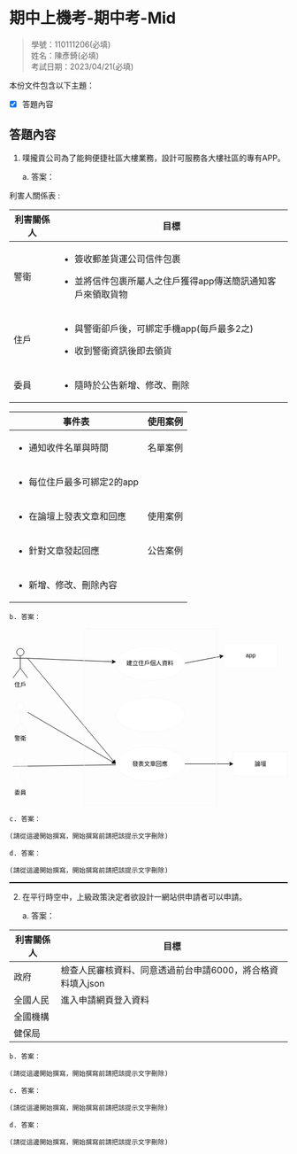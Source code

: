 # 期中上機考-期中考-Mid

>學號：110111206(必填)
><br />
>姓名：陳彥錡(必填)
><br />
>考試日期：2023/04/21(必填)
><br />

本份文件包含以下主題：
- [x] 答題內容

## 答題內容
1. 噗攏貢公司為了能夠便捷社區大樓業務，設計可服務各大樓社區的專有APP。

    a. 答案：

利害人關係表 :


|  利害關係人 | 目標 |
|  ----  | ----  |
| 警衛  | <ul><li> 簽收郵差貨運公司信件包裹</li></ul><ul><li>並將信件包裹所屬人之住戶獲得app傳送簡訊通知客戶來領取貨物</li></ul> |
| 住戶 | <ul><li>與警衛卻戶後，可綁定手機app(每戶最多2之)</li></ul><ul><li>收到警衛資訊後即去領貨</li></ul> |
| 委員 | <ul><li>隨時於公告新增、修改、刪除</li></ul> |


| 事件表  | 使用案例 |
|  ----  | ----  |
| <ul><li>通知收件名單與時間</li></ul> |名單案例 |
| <ul><li>每位住戶最多可綁定2的app </li></ul> | |
| <ul><li>在論壇上發表文章和回應 </li></ul> |使用案例 |
|  <ul><li>針對文章發起回應</li></ul>  |     公告案例 |
| <ul><li>新增、修改、刪除內容</li></ul> | |

    b. 答案：


<svg xmlns="http://www.w3.org/2000/svg" xmlns:xlink="http://www.w3.org/1999/xlink" version="1.1" width="568px" viewBox="-0.5 -0.5 568 361" content="&lt;mxfile&gt;&lt;diagram id=&quot;BchvI7WIYb1rJNrYavdt&quot; name=&quot;第1頁&quot;&gt;&lt;mxGraphModel dx=&quot;1130&quot; dy=&quot;536&quot; grid=&quot;1&quot; gridSize=&quot;10&quot; guides=&quot;1&quot; tooltips=&quot;1&quot; connect=&quot;1&quot; arrows=&quot;1&quot; fold=&quot;1&quot; page=&quot;1&quot; pageScale=&quot;1&quot; pageWidth=&quot;827&quot; pageHeight=&quot;1169&quot; math=&quot;0&quot; shadow=&quot;0&quot;&gt;&lt;root&gt;&lt;mxCell id=&quot;0&quot;/&gt;&lt;mxCell id=&quot;1&quot; parent=&quot;0&quot;/&gt;&lt;mxCell id=&quot;xH3545I4g3LHh9CMYio_-14&quot; style=&quot;edgeStyle=none;html=1;exitX=1;exitY=0.3333333333333333;exitDx=0;exitDy=0;exitPerimeter=0;&quot; edge=&quot;1&quot; parent=&quot;1&quot; source=&quot;2&quot; target=&quot;xH3545I4g3LHh9CMYio_-9&quot;&gt;&lt;mxGeometry relative=&quot;1&quot; as=&quot;geometry&quot;/&gt;&lt;/mxCell&gt;&lt;mxCell id=&quot;xH3545I4g3LHh9CMYio_-27&quot; style=&quot;edgeStyle=none;html=1;exitX=1;exitY=0.3333333333333333;exitDx=0;exitDy=0;exitPerimeter=0;entryX=0;entryY=0.5;entryDx=0;entryDy=0;&quot; edge=&quot;1&quot; parent=&quot;1&quot; source=&quot;2&quot; target=&quot;xH3545I4g3LHh9CMYio_-25&quot;&gt;&lt;mxGeometry relative=&quot;1&quot; as=&quot;geometry&quot;/&gt;&lt;/mxCell&gt;&lt;mxCell id=&quot;2&quot; value=&quot;住戶&quot; style=&quot;shape=umlActor;verticalLabelPosition=bottom;verticalAlign=top;html=1;&quot; vertex=&quot;1&quot; parent=&quot;1&quot;&gt;&lt;mxGeometry x=&quot;100&quot; y=&quot;150&quot; width=&quot;30&quot; height=&quot;60&quot; as=&quot;geometry&quot;/&gt;&lt;/mxCell&gt;&lt;mxCell id=&quot;xH3545I4g3LHh9CMYio_-13&quot; style=&quot;edgeStyle=none;html=1;exitX=1;exitY=0.5;exitDx=0;exitDy=0;entryX=0;entryY=0.5;entryDx=0;entryDy=0;&quot; edge=&quot;1&quot; parent=&quot;1&quot; source=&quot;xH3545I4g3LHh9CMYio_-9&quot; target=&quot;xH3545I4g3LHh9CMYio_-12&quot;&gt;&lt;mxGeometry relative=&quot;1&quot; as=&quot;geometry&quot;/&gt;&lt;/mxCell&gt;&lt;mxCell id=&quot;xH3545I4g3LHh9CMYio_-9&quot; value=&quot;建立住戶個人資料&quot; style=&quot;ellipse;whiteSpace=wrap;html=1;strokeColor=#faf5f5;&quot; vertex=&quot;1&quot; parent=&quot;1&quot;&gt;&lt;mxGeometry x=&quot;310&quot; y=&quot;145&quot; width=&quot;140&quot; height=&quot;70&quot; as=&quot;geometry&quot;/&gt;&lt;/mxCell&gt;&lt;mxCell id=&quot;xH3545I4g3LHh9CMYio_-28&quot; style=&quot;edgeStyle=none;html=1;exitX=1;exitY=0.3333333333333333;exitDx=0;exitDy=0;exitPerimeter=0;entryX=0;entryY=0.5;entryDx=0;entryDy=0;&quot; edge=&quot;1&quot; parent=&quot;1&quot; source=&quot;xH3545I4g3LHh9CMYio_-10&quot; target=&quot;xH3545I4g3LHh9CMYio_-25&quot;&gt;&lt;mxGeometry relative=&quot;1&quot; as=&quot;geometry&quot;/&gt;&lt;/mxCell&gt;&lt;mxCell id=&quot;xH3545I4g3LHh9CMYio_-10&quot; value=&quot;警衛&quot; style=&quot;shape=umlActor;verticalLabelPosition=bottom;verticalAlign=top;html=1;strokeColor=#faf5f5;&quot; vertex=&quot;1&quot; parent=&quot;1&quot;&gt;&lt;mxGeometry x=&quot;100&quot; y=&quot;260&quot; width=&quot;30&quot; height=&quot;60&quot; as=&quot;geometry&quot;/&gt;&lt;/mxCell&gt;&lt;mxCell id=&quot;xH3545I4g3LHh9CMYio_-35&quot; style=&quot;edgeStyle=none;html=1;exitX=0;exitY=0.3333333333333333;exitDx=0;exitDy=0;exitPerimeter=0;entryX=1;entryY=0.5;entryDx=0;entryDy=0;&quot; edge=&quot;1&quot; parent=&quot;1&quot; source=&quot;xH3545I4g3LHh9CMYio_-11&quot; target=&quot;xH3545I4g3LHh9CMYio_-25&quot;&gt;&lt;mxGeometry relative=&quot;1&quot; as=&quot;geometry&quot;/&gt;&lt;/mxCell&gt;&lt;mxCell id=&quot;xH3545I4g3LHh9CMYio_-11&quot; value=&quot;委員&quot; style=&quot;shape=umlActor;verticalLabelPosition=bottom;verticalAlign=top;html=1;strokeColor=#faf5f5;&quot; vertex=&quot;1&quot; parent=&quot;1&quot;&gt;&lt;mxGeometry x=&quot;100&quot; y=&quot;370&quot; width=&quot;30&quot; height=&quot;60&quot; as=&quot;geometry&quot;/&gt;&lt;/mxCell&gt;&lt;mxCell id=&quot;xH3545I4g3LHh9CMYio_-12&quot; value=&quot;app&quot; style=&quot;html=1;strokeColor=#faf5f5;&quot; vertex=&quot;1&quot; parent=&quot;1&quot;&gt;&lt;mxGeometry x=&quot;530&quot; y=&quot;140&quot; width=&quot;110&quot; height=&quot;50&quot; as=&quot;geometry&quot;/&gt;&lt;/mxCell&gt;&lt;mxCell id=&quot;xH3545I4g3LHh9CMYio_-24&quot; value=&quot;&quot; style=&quot;ellipse;whiteSpace=wrap;html=1;strokeColor=#faf5f5;&quot; vertex=&quot;1&quot; parent=&quot;1&quot;&gt;&lt;mxGeometry x=&quot;310&quot; y=&quot;250&quot; width=&quot;140&quot; height=&quot;70&quot; as=&quot;geometry&quot;/&gt;&lt;/mxCell&gt;&lt;mxCell id=&quot;xH3545I4g3LHh9CMYio_-34&quot; style=&quot;edgeStyle=none;html=1;exitX=1;exitY=0.5;exitDx=0;exitDy=0;entryX=0;entryY=0.5;entryDx=0;entryDy=0;&quot; edge=&quot;1&quot; parent=&quot;1&quot; source=&quot;xH3545I4g3LHh9CMYio_-25&quot; target=&quot;xH3545I4g3LHh9CMYio_-26&quot;&gt;&lt;mxGeometry relative=&quot;1&quot; as=&quot;geometry&quot;/&gt;&lt;/mxCell&gt;&lt;mxCell id=&quot;xH3545I4g3LHh9CMYio_-25&quot; value=&quot;發表文章回應&quot; style=&quot;ellipse;whiteSpace=wrap;html=1;strokeColor=#faf5f5;&quot; vertex=&quot;1&quot; parent=&quot;1&quot;&gt;&lt;mxGeometry x=&quot;310&quot; y=&quot;350&quot; width=&quot;140&quot; height=&quot;70&quot; as=&quot;geometry&quot;/&gt;&lt;/mxCell&gt;&lt;mxCell id=&quot;xH3545I4g3LHh9CMYio_-26&quot; value=&quot;論壇&quot; style=&quot;html=1;strokeColor=#faf5f5;&quot; vertex=&quot;1&quot; parent=&quot;1&quot;&gt;&lt;mxGeometry x=&quot;550&quot; y=&quot;360&quot; width=&quot;110&quot; height=&quot;50&quot; as=&quot;geometry&quot;/&gt;&lt;/mxCell&gt;&lt;mxCell id=&quot;xH3545I4g3LHh9CMYio_-37&quot; value=&quot;&quot; style=&quot;shape=umlFrame;whiteSpace=wrap;html=1;strokeColor=#faf5f5;width=10;height=15;&quot; vertex=&quot;1&quot; parent=&quot;1&quot;&gt;&lt;mxGeometry x=&quot;245&quot; y=&quot;110&quot; width=&quot;270&quot; height=&quot;360&quot; as=&quot;geometry&quot;/&gt;&lt;/mxCell&gt;&lt;/root&gt;&lt;/mxGraphModel&gt;&lt;/diagram&gt;&lt;diagram id=&quot;K9zHgCDeChMkdOZh3MnY&quot; name=&quot;第2頁&quot;&gt;&lt;mxGraphModel dx=&quot;1130&quot; dy=&quot;536&quot; grid=&quot;1&quot; gridSize=&quot;10&quot; guides=&quot;1&quot; tooltips=&quot;1&quot; connect=&quot;1&quot; arrows=&quot;1&quot; fold=&quot;1&quot; page=&quot;1&quot; pageScale=&quot;1&quot; pageWidth=&quot;827&quot; pageHeight=&quot;1169&quot; math=&quot;0&quot; shadow=&quot;0&quot;&gt;&lt;root&gt;&lt;mxCell id=&quot;0&quot;/&gt;&lt;mxCell id=&quot;1&quot; parent=&quot;0&quot;/&gt;&lt;mxCell id=&quot;n138MXlWZWG3a1oo2ABP-4&quot; value=&quot;security guard&quot; style=&quot;swimlane;fontStyle=0;childLayout=stackLayout;horizontal=1;startSize=26;fillColor=none;horizontalStack=0;resizeParent=1;resizeParentMax=0;resizeLast=0;collapsible=1;marginBottom=0;strokeColor=#faf5f5;&quot; vertex=&quot;1&quot; parent=&quot;1&quot;&gt;&lt;mxGeometry x=&quot;100&quot; y=&quot;210&quot; width=&quot;140&quot; height=&quot;78&quot; as=&quot;geometry&quot;/&gt;&lt;/mxCell&gt;&lt;mxCell id=&quot;n138MXlWZWG3a1oo2ABP-5&quot; value=&quot;sign for&quot; style=&quot;text;strokeColor=none;fillColor=none;align=left;verticalAlign=top;spacingLeft=4;spacingRight=4;overflow=hidden;rotatable=0;points=[[0,0.5],[1,0.5]];portConstraint=eastwest;&quot; vertex=&quot;1&quot; parent=&quot;n138MXlWZWG3a1oo2ABP-4&quot;&gt;&lt;mxGeometry y=&quot;26&quot; width=&quot;140&quot; height=&quot;26&quot; as=&quot;geometry&quot;/&gt;&lt;/mxCell&gt;&lt;mxCell id=&quot;n138MXlWZWG3a1oo2ABP-7&quot; value=&quot;+ field: type&quot; style=&quot;text;strokeColor=none;fillColor=none;align=left;verticalAlign=top;spacingLeft=4;spacingRight=4;overflow=hidden;rotatable=0;points=[[0,0.5],[1,0.5]];portConstraint=eastwest;&quot; vertex=&quot;1&quot; parent=&quot;n138MXlWZWG3a1oo2ABP-4&quot;&gt;&lt;mxGeometry y=&quot;52&quot; width=&quot;140&quot; height=&quot;26&quot; as=&quot;geometry&quot;/&gt;&lt;/mxCell&gt;&lt;mxCell id=&quot;n138MXlWZWG3a1oo2ABP-8&quot; value=&quot;tenant&quot; style=&quot;swimlane;fontStyle=1;align=center;verticalAlign=top;childLayout=stackLayout;horizontal=1;startSize=26;horizontalStack=0;resizeParent=1;resizeParentMax=0;resizeLast=0;collapsible=1;marginBottom=0;strokeColor=#faf5f5;&quot; vertex=&quot;1&quot; parent=&quot;1&quot;&gt;&lt;mxGeometry x=&quot;300&quot; y=&quot;330&quot; width=&quot;160&quot; height=&quot;86&quot; as=&quot;geometry&quot;/&gt;&lt;/mxCell&gt;&lt;mxCell id=&quot;n138MXlWZWG3a1oo2ABP-9&quot; value=&quot;join in app&quot; style=&quot;text;strokeColor=none;fillColor=none;align=left;verticalAlign=top;spacingLeft=4;spacingRight=4;overflow=hidden;rotatable=0;points=[[0,0.5],[1,0.5]];portConstraint=eastwest;&quot; vertex=&quot;1&quot; parent=&quot;n138MXlWZWG3a1oo2ABP-8&quot;&gt;&lt;mxGeometry y=&quot;26&quot; width=&quot;160&quot; height=&quot;26&quot; as=&quot;geometry&quot;/&gt;&lt;/mxCell&gt;&lt;mxCell id=&quot;n138MXlWZWG3a1oo2ABP-10&quot; value=&quot;&quot; style=&quot;line;strokeWidth=1;fillColor=none;align=left;verticalAlign=middle;spacingTop=-1;spacingLeft=3;spacingRight=3;rotatable=0;labelPosition=right;points=[];portConstraint=eastwest;strokeColor=inherit;&quot; vertex=&quot;1&quot; parent=&quot;n138MXlWZWG3a1oo2ABP-8&quot;&gt;&lt;mxGeometry y=&quot;52&quot; width=&quot;160&quot; height=&quot;8&quot; as=&quot;geometry&quot;/&gt;&lt;/mxCell&gt;&lt;mxCell id=&quot;n138MXlWZWG3a1oo2ABP-11&quot; value=&quot;pick up the goods&quot; style=&quot;text;strokeColor=none;fillColor=none;align=left;verticalAlign=top;spacingLeft=4;spacingRight=4;overflow=hidden;rotatable=0;points=[[0,0.5],[1,0.5]];portConstraint=eastwest;&quot; vertex=&quot;1&quot; parent=&quot;n138MXlWZWG3a1oo2ABP-8&quot;&gt;&lt;mxGeometry y=&quot;60&quot; width=&quot;160&quot; height=&quot;26&quot; as=&quot;geometry&quot;/&gt;&lt;/mxCell&gt;&lt;mxCell id=&quot;n138MXlWZWG3a1oo2ABP-12&quot; value=&quot;committee member&quot; style=&quot;swimlane;fontStyle=1;align=center;verticalAlign=top;childLayout=stackLayout;horizontal=1;startSize=26;horizontalStack=0;resizeParent=1;resizeParentMax=0;resizeLast=0;collapsible=1;marginBottom=0;strokeColor=#faf5f5;&quot; vertex=&quot;1&quot; parent=&quot;1&quot;&gt;&lt;mxGeometry x=&quot;570&quot; y=&quot;210&quot; width=&quot;160&quot; height=&quot;60&quot; as=&quot;geometry&quot;/&gt;&lt;/mxCell&gt;&lt;mxCell id=&quot;n138MXlWZWG3a1oo2ABP-13&quot; value=&quot;publish an article&quot; style=&quot;text;strokeColor=none;fillColor=none;align=left;verticalAlign=top;spacingLeft=4;spacingRight=4;overflow=hidden;rotatable=0;points=[[0,0.5],[1,0.5]];portConstraint=eastwest;&quot; vertex=&quot;1&quot; parent=&quot;n138MXlWZWG3a1oo2ABP-12&quot;&gt;&lt;mxGeometry y=&quot;26&quot; width=&quot;160&quot; height=&quot;26&quot; as=&quot;geometry&quot;/&gt;&lt;/mxCell&gt;&lt;mxCell id=&quot;n138MXlWZWG3a1oo2ABP-14&quot; value=&quot;&quot; style=&quot;line;strokeWidth=1;fillColor=none;align=left;verticalAlign=middle;spacingTop=-1;spacingLeft=3;spacingRight=3;rotatable=0;labelPosition=right;points=[];portConstraint=eastwest;strokeColor=inherit;&quot; vertex=&quot;1&quot; parent=&quot;n138MXlWZWG3a1oo2ABP-12&quot;&gt;&lt;mxGeometry y=&quot;52&quot; width=&quot;160&quot; height=&quot;8&quot; as=&quot;geometry&quot;/&gt;&lt;/mxCell&gt;&lt;mxCell id=&quot;n138MXlWZWG3a1oo2ABP-16&quot; style=&quot;edgeStyle=none;html=1;exitX=1;exitY=0.5;exitDx=0;exitDy=0;entryX=0;entryY=0.5;entryDx=0;entryDy=0;&quot; edge=&quot;1&quot; parent=&quot;1&quot; source=&quot;n138MXlWZWG3a1oo2ABP-5&quot; target=&quot;n138MXlWZWG3a1oo2ABP-8&quot;&gt;&lt;mxGeometry relative=&quot;1&quot; as=&quot;geometry&quot;/&gt;&lt;/mxCell&gt;&lt;/root&gt;&lt;/mxGraphModel&gt;&lt;/diagram&gt;&lt;/mxfile&gt;" onclick="(function(svg){var src=window.event.target||window.event.srcElement;while (src!=null&amp;&amp;src.nodeName.toLowerCase()!='a'){src=src.parentNode;}if(src==null){if(svg.wnd!=null&amp;&amp;!svg.wnd.closed){svg.wnd.focus();}else{var r=function(evt){if(evt.data=='ready'&amp;&amp;evt.source==svg.wnd){svg.wnd.postMessage(decodeURIComponent(svg.getAttribute('content')),'*');window.removeEventListener('message',r);}};window.addEventListener('message',r);svg.wnd=window.open('https://viewer.diagrams.net/?client=1&amp;page=0&amp;edit=_blank');}}})(this);" style="cursor:pointer;max-width:100%;max-height:361px;"><defs/><g><path d="M 37 60 L 210.86 66.95" fill="none" stroke="rgb(0, 0, 0)" stroke-miterlimit="10" pointer-events="stroke"/><path d="M 216.11 67.16 L 208.97 70.38 L 210.86 66.95 L 209.25 63.39 Z" fill="rgb(0, 0, 0)" stroke="rgb(0, 0, 0)" stroke-miterlimit="10" pointer-events="all"/><path d="M 37 60 L 212.91 270.12" fill="none" stroke="rgb(0, 0, 0)" stroke-miterlimit="10" pointer-events="stroke"/><path d="M 216.28 274.14 L 209.11 271.02 L 212.91 270.12 L 214.47 266.53 Z" fill="rgb(0, 0, 0)" stroke="rgb(0, 0, 0)" stroke-miterlimit="10" pointer-events="all"/><ellipse cx="22" cy="47.5" rx="7.5" ry="7.5" fill="rgb(255, 255, 255)" stroke="rgb(0, 0, 0)" pointer-events="all"/><path d="M 22 55 L 22 80 M 22 60 L 7 60 M 22 60 L 37 60 M 22 80 L 7 100 M 22 80 L 37 100" fill="none" stroke="rgb(0, 0, 0)" stroke-miterlimit="10" pointer-events="all"/><g transform="translate(-0.5 -0.5)"><switch><foreignObject pointer-events="none" width="100%" height="100%" requiredFeatures="http://www.w3.org/TR/SVG11/feature#Extensibility" style="overflow: visible; text-align: left;"><div xmlns="http://www.w3.org/1999/xhtml" style="display: flex; align-items: unsafe flex-start; justify-content: unsafe center; width: 1px; height: 1px; padding-top: 107px; margin-left: 22px;"><div data-drawio-colors="color: rgb(0, 0, 0); " style="box-sizing: border-box; font-size: 0px; text-align: center;"><div style="display: inline-block; font-size: 12px; font-family: Helvetica; color: rgb(0, 0, 0); line-height: 1.2; pointer-events: all; white-space: nowrap;">住戶</div></div></div></foreignObject><text x="22" y="119" fill="rgb(0, 0, 0)" font-family="Helvetica" font-size="12px" text-anchor="middle">住戶</text></switch></g><path d="M 357 70 L 430.74 56.17" fill="none" stroke="rgb(0, 0, 0)" stroke-miterlimit="10" pointer-events="stroke"/><path d="M 435.9 55.21 L 429.67 59.94 L 430.74 56.17 L 428.38 53.06 Z" fill="rgb(0, 0, 0)" stroke="rgb(0, 0, 0)" stroke-miterlimit="10" pointer-events="all"/><ellipse cx="287" cy="70" rx="70" ry="35" fill="rgb(255, 255, 255)" stroke="#faf5f5" pointer-events="all"/><g transform="translate(-0.5 -0.5)"><switch><foreignObject pointer-events="none" width="100%" height="100%" requiredFeatures="http://www.w3.org/TR/SVG11/feature#Extensibility" style="overflow: visible; text-align: left;"><div xmlns="http://www.w3.org/1999/xhtml" style="display: flex; align-items: unsafe center; justify-content: unsafe center; width: 138px; height: 1px; padding-top: 70px; margin-left: 218px;"><div data-drawio-colors="color: rgb(0, 0, 0); " style="box-sizing: border-box; font-size: 0px; text-align: center;"><div style="display: inline-block; font-size: 12px; font-family: Helvetica; color: rgb(0, 0, 0); line-height: 1.2; pointer-events: all; white-space: normal; overflow-wrap: normal;">建立住戶個人資料</div></div></div></foreignObject><text x="287" y="74" fill="rgb(0, 0, 0)" font-family="Helvetica" font-size="12px" text-anchor="middle">建立住戶個人資料</text></switch></g><path d="M 37 170 L 211.5 271.79" fill="none" stroke="rgb(0, 0, 0)" stroke-miterlimit="10" pointer-events="stroke"/><path d="M 216.03 274.44 L 208.22 273.93 L 211.5 271.79 L 211.75 267.89 Z" fill="rgb(0, 0, 0)" stroke="rgb(0, 0, 0)" stroke-miterlimit="10" pointer-events="all"/><ellipse cx="22" cy="157.5" rx="7.5" ry="7.5" fill="rgb(255, 255, 255)" stroke="#faf5f5" pointer-events="all"/><path d="M 22 165 L 22 190 M 22 170 L 7 170 M 22 170 L 37 170 M 22 190 L 7 210 M 22 190 L 37 210" fill="none" stroke="#faf5f5" stroke-miterlimit="10" pointer-events="all"/><g transform="translate(-0.5 -0.5)"><switch><foreignObject pointer-events="none" width="100%" height="100%" requiredFeatures="http://www.w3.org/TR/SVG11/feature#Extensibility" style="overflow: visible; text-align: left;"><div xmlns="http://www.w3.org/1999/xhtml" style="display: flex; align-items: unsafe flex-start; justify-content: unsafe center; width: 1px; height: 1px; padding-top: 217px; margin-left: 22px;"><div data-drawio-colors="color: rgb(0, 0, 0); " style="box-sizing: border-box; font-size: 0px; text-align: center;"><div style="display: inline-block; font-size: 12px; font-family: Helvetica; color: rgb(0, 0, 0); line-height: 1.2; pointer-events: all; white-space: nowrap;">警衛</div></div></div></foreignObject><text x="22" y="229" fill="rgb(0, 0, 0)" font-family="Helvetica" font-size="12px" text-anchor="middle">警衛</text></switch></g><path d="M 7 280 L 350.63 275.09" fill="none" stroke="rgb(0, 0, 0)" stroke-miterlimit="10" pointer-events="stroke"/><path d="M 355.88 275.02 L 348.93 278.62 L 350.63 275.09 L 348.83 271.62 Z" fill="rgb(0, 0, 0)" stroke="rgb(0, 0, 0)" stroke-miterlimit="10" pointer-events="all"/><ellipse cx="22" cy="267.5" rx="7.5" ry="7.5" fill="rgb(255, 255, 255)" stroke="#faf5f5" pointer-events="all"/><path d="M 22 275 L 22 300 M 22 280 L 7 280 M 22 280 L 37 280 M 22 300 L 7 320 M 22 300 L 37 320" fill="none" stroke="#faf5f5" stroke-miterlimit="10" pointer-events="all"/><g transform="translate(-0.5 -0.5)"><switch><foreignObject pointer-events="none" width="100%" height="100%" requiredFeatures="http://www.w3.org/TR/SVG11/feature#Extensibility" style="overflow: visible; text-align: left;"><div xmlns="http://www.w3.org/1999/xhtml" style="display: flex; align-items: unsafe flex-start; justify-content: unsafe center; width: 1px; height: 1px; padding-top: 327px; margin-left: 22px;"><div data-drawio-colors="color: rgb(0, 0, 0); " style="box-sizing: border-box; font-size: 0px; text-align: center;"><div style="display: inline-block; font-size: 12px; font-family: Helvetica; color: rgb(0, 0, 0); line-height: 1.2; pointer-events: all; white-space: nowrap;">委員</div></div></div></foreignObject><text x="22" y="339" fill="rgb(0, 0, 0)" font-family="Helvetica" font-size="12px" text-anchor="middle">委員</text></switch></g><rect x="437" y="30" width="110" height="50" fill="rgb(255, 255, 255)" stroke="#faf5f5" pointer-events="all"/><g transform="translate(-0.5 -0.5)"><switch><foreignObject pointer-events="none" width="100%" height="100%" requiredFeatures="http://www.w3.org/TR/SVG11/feature#Extensibility" style="overflow: visible; text-align: left;"><div xmlns="http://www.w3.org/1999/xhtml" style="display: flex; align-items: unsafe center; justify-content: unsafe center; width: 1px; height: 1px; padding-top: 55px; margin-left: 492px;"><div data-drawio-colors="color: rgb(0, 0, 0); " style="box-sizing: border-box; font-size: 0px; text-align: center;"><div style="display: inline-block; font-size: 12px; font-family: Helvetica; color: rgb(0, 0, 0); line-height: 1.2; pointer-events: all; white-space: nowrap;">app</div></div></div></foreignObject><text x="492" y="59" fill="rgb(0, 0, 0)" font-family="Helvetica" font-size="12px" text-anchor="middle">app</text></switch></g><ellipse cx="287" cy="175" rx="70" ry="35" fill="rgb(255, 255, 255)" stroke="#faf5f5" pointer-events="all"/><path d="M 357 275 L 450.63 275" fill="none" stroke="rgb(0, 0, 0)" stroke-miterlimit="10" pointer-events="stroke"/><path d="M 455.88 275 L 448.88 278.5 L 450.63 275 L 448.88 271.5 Z" fill="rgb(0, 0, 0)" stroke="rgb(0, 0, 0)" stroke-miterlimit="10" pointer-events="all"/><ellipse cx="287" cy="275" rx="70" ry="35" fill="rgb(255, 255, 255)" stroke="#faf5f5" pointer-events="all"/><g transform="translate(-0.5 -0.5)"><switch><foreignObject pointer-events="none" width="100%" height="100%" requiredFeatures="http://www.w3.org/TR/SVG11/feature#Extensibility" style="overflow: visible; text-align: left;"><div xmlns="http://www.w3.org/1999/xhtml" style="display: flex; align-items: unsafe center; justify-content: unsafe center; width: 138px; height: 1px; padding-top: 275px; margin-left: 218px;"><div data-drawio-colors="color: rgb(0, 0, 0); " style="box-sizing: border-box; font-size: 0px; text-align: center;"><div style="display: inline-block; font-size: 12px; font-family: Helvetica; color: rgb(0, 0, 0); line-height: 1.2; pointer-events: all; white-space: normal; overflow-wrap: normal;">發表文章回應</div></div></div></foreignObject><text x="287" y="279" fill="rgb(0, 0, 0)" font-family="Helvetica" font-size="12px" text-anchor="middle">發表文章回應</text></switch></g><rect x="457" y="250" width="110" height="50" fill="rgb(255, 255, 255)" stroke="#faf5f5" pointer-events="all"/><g transform="translate(-0.5 -0.5)"><switch><foreignObject pointer-events="none" width="100%" height="100%" requiredFeatures="http://www.w3.org/TR/SVG11/feature#Extensibility" style="overflow: visible; text-align: left;"><div xmlns="http://www.w3.org/1999/xhtml" style="display: flex; align-items: unsafe center; justify-content: unsafe center; width: 1px; height: 1px; padding-top: 275px; margin-left: 512px;"><div data-drawio-colors="color: rgb(0, 0, 0); " style="box-sizing: border-box; font-size: 0px; text-align: center;"><div style="display: inline-block; font-size: 12px; font-family: Helvetica; color: rgb(0, 0, 0); line-height: 1.2; pointer-events: all; white-space: nowrap;">論壇</div></div></div></foreignObject><text x="512" y="279" fill="rgb(0, 0, 0)" font-family="Helvetica" font-size="12px" text-anchor="middle">論壇</text></switch></g><path d="M 152 0 L 162 0 L 162 0 L 152 15 L 152 15 Z" fill="rgb(255, 255, 255)" stroke="#faf5f5" stroke-miterlimit="10" pointer-events="all"/><path d="M 162 0 L 422 0 L 422 360 L 152 360 L 152 15" fill="none" stroke="#faf5f5" stroke-miterlimit="10" pointer-events="all"/></g><switch><g requiredFeatures="http://www.w3.org/TR/SVG11/feature#Extensibility"/><a transform="translate(0,-5)" xlink:href="https://www.diagrams.net/doc/faq/svg-export-text-problems" target="_blank"><text text-anchor="middle" font-size="10px" x="50%" y="100%">Text is not SVG - cannot display</text></a></switch></svg>
    

    c. 答案：

    (請從這邊開始撰寫，開始撰寫前請把該提示文字刪除)

    d. 答案：

    (請從這邊開始撰寫，開始撰寫前請把該提示文字刪除)


<hr style="border-top:0.5px solid black;"/>

2. 在平行時空中，上級政策決定者欲設計一網站供申請者可以申請。

    a. 答案：


 |  利害關係人 | 目標 |
|  ----  | ----  |
| 政府 | 檢查人民審核資料、同意透過前台申請6000，將合格資料填入json|
| 全國人民 | 進入申請網頁登入資料 |
|  全國機構 | |確認申請人是否為本人以及健保卡卡號、身分證資料是否屬實  |
|  健保局 | |  |


    b. 答案：

    (請從這邊開始撰寫，開始撰寫前請把該提示文字刪除)

    c. 答案：

    (請從這邊開始撰寫，開始撰寫前請把該提示文字刪除)

    d. 答案：

    (請從這邊開始撰寫，開始撰寫前請把該提示文字刪除)